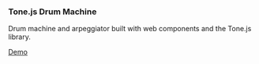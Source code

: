 ### Tone.js Drum Machine

Drum machine and arpeggiator built with web components and the Tone.js library.

[Demo](https://andrewnbishop.com/drum-machine/)
